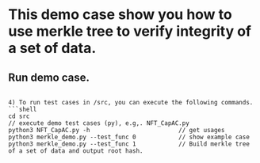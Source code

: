 # This demo case show you how to use merkle tree to verify integrity of a set of data.

## Run demo case.

```

4) To run test cases in /src, you can execute the following commands.
```shell
cd src
// execute demo test cases (py), e.g,. NFT_CapAC.py
python3 NFT_CapAC.py -h  						// get usages
python3 merkle_demo.py --test_func 0			// show example case
python3 merkle_demo.py --test_func 1			// Build merkle tree of a set of data and output root hash.
````